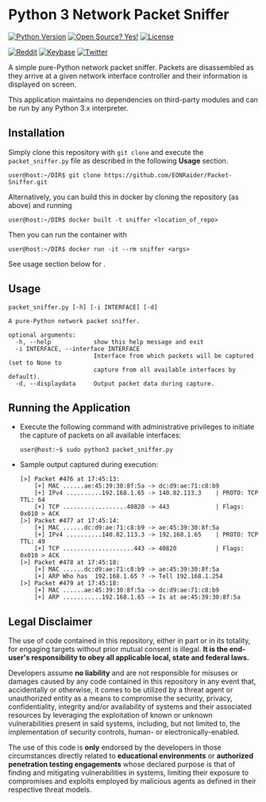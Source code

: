 # Python 3 Network Packet Sniffer
[![Python Version](https://img.shields.io/badge/python-3.x-blue?style=for-the-badge&logo=python)](https://github.com/EONRaider/Packet-Sniffer/)
[![Open Source? Yes!](https://img.shields.io/badge/Open%20Source%3F-Yes!-green?style=for-the-badge&logo=appveyor)](https://github.com/EONRaider/Packet-Sniffer/)
[![License](https://img.shields.io/github/license/EONRaider/Packet-Sniffer?style=for-the-badge)](https://github.com/EONRaider/Packet-Sniffer/blob/master/LICENSE)

[![Reddit](https://img.shields.io/reddit/user-karma/combined/eonraider?style=flat-square&logo=reddit)](https://www.reddit.com/user/eonraider)
[![Keybase](https://img.shields.io/badge/keybase-eonraider-blue?style=flat-square&logo=keybase)](https://keybase.io/eonraider)
[![Twitter](https://img.shields.io/twitter/follow/eon_raider?style=flat-square&logo=twitter)](https://twitter.com/intent/follow?screen_name=eon_raider)

A simple pure-Python network packet sniffer. Packets are disassembled 
as they arrive at a given network interface controller and their information 
is displayed on screen.

This application maintains no dependencies on third-party modules and can be 
run by any Python 3.x interpreter.

## Installation

Simply clone this repository with `git clone` and execute the `packet_sniffer.py` file 
as described in the following **Usage** section.
```
user@host:~/DIR$ git clone https://github.com/EONRaider/Packet-Sniffer.git
```

Alternatively, you can build this in docker by cloning the repository (as above) and running
```
user@host:~/DIR$ docker built -t sniffer <location_of_repo>
```

Then you can run the container with
```
user@host:~/DIR$ docker run -it --rm sniffer <args>
```

See usage section below for <args>.


## Usage
```
packet_sniffer.py [-h] [-i INTERFACE] [-d]

A pure-Python network packet sniffer.

optional arguments:
  -h, --help            show this help message and exit
  -i INTERFACE, --interface INTERFACE
                        Interface from which packets will be captured (set to None to
                        capture from all available interfaces by default).
  -d, --displaydata     Output packet data during capture.
```

## Running the Application
- Execute the following command with administrative privileges to 
initiate the capture of packets on all available interfaces: 

  `user@host:~$ sudo python3 packet_sniffer.py`

- Sample output captured during execution:
  ```
  [>] Packet #476 at 17:45:13:
      [+] MAC ......ae:45:39:30:8f:5a -> dc:d9:ae:71:c8:b9
      [+] IPv4 ..........192.168.1.65 -> 140.82.113.3    | PROTO: TCP TTL: 64
      [+] TCP ..................40820 -> 443             | Flags: 0x010 > ACK
  [>] Packet #477 at 17:45:14:
      [+] MAC ......dc:d9:ae:71:c8:b9 -> ae:45:39:30:8f:5a
      [+] IPv4 ..........140.82.113.3 -> 192.168.1.65    | PROTO: TCP TTL: 49
      [+] TCP ....................443 -> 40820           | Flags: 0x010 > ACK
  [>] Packet #478 at 17:45:18:
      [+] MAC ......dc:d9:ae:71:c8:b9 -> ae:45:39:30:8f:5a
      [+] ARP Who has  192.168.1.65 ? -> Tell 192.168.1.254
  [>] Packet #479 at 17:45:18:
      [+] MAC ......ae:45:39:30:8f:5a -> dc:d9:ae:71:c8:b9
      [+] ARP ...........192.168.1.65 -> Is at ae:45:39:30:8f:5a
  ```

## Legal Disclaimer
The use of code contained in this repository, either in part or in its totality, 
for engaging targets without prior mutual consent is illegal. **It is 
the end-user's responsibility to obey all applicable local, state 
and federal laws.**

Developers assume **no liability** and are not 
responsible for misuses or damages caused by any code contained 
in this repository in any event that, accidentally or otherwise, it comes to 
be utilized by a threat agent or unauthorized entity as a means to compromise the security, privacy, 
confidentiality, integrity and/or availability of systems and their associated 
 resources by leveraging the exploitation of known or unknown vulnerabilities present 
in said systems, including, but not limited to, the implementation of security controls, 
human- or electronically-enabled.

The use of this code is **only** endorsed by the developers in those circumstances 
directly related to **educational environments** or **authorized penetration testing 
engagements** whose declared purpose is that of finding and mitigating vulnerabilities 
in systems, limiting their exposure to compromises and exploits employed by malicious 
agents as defined in their respective threat models.
